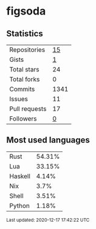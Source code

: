 # figsoda


## Statistics

<table>
    <tr>
        <td>Repositories</td>
        <td><a href="https://github.com/figsoda?tab=repositories">15</a></td>
    </tr>
    <tr>
        <td>Gists</td>
        <td><a href="https://gist.github.com/figsoda">1</a></td>
    </tr>
    <tr>
        <td>Total stars</td>
        <td>24</td>
    </tr>
    <tr>
        <td>Total forks</td>
        <td>0</td>
    </tr>
    <tr>
        <td>Commits</td>
        <td>1341</td>
    </tr>
    <tr>
        <td>Issues</td>
        <td>11</td>
    </tr>
    <tr>
        <td>Pull requests</td>
        <td>17</td>
    </tr>
    <tr>
        <td>Followers</td>
        <td><a href="https://github.com/figsoda?tab=followers">0</a></td>
    </tr>
</table>


## Most used languages

<table>
<tr><td>Rust</td><td>54.31%</td></tr>
<tr><td>Lua</td><td>33.15%</td></tr>
<tr><td>Haskell</td><td>4.14%</td></tr>
<tr><td>Nix</td><td>3.7%</td></tr>
<tr><td>Shell</td><td>3.51%</td></tr>
<tr><td>Python</td><td>1.18%</td></tr>
</table>


<sub>Last updated: 2020-12-17 17:42:22 UTC</sub>
